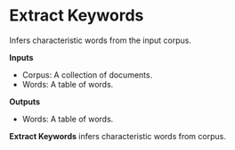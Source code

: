 Extract Keywords
================

Infers characteristic words from the input corpus.

**Inputs**

- Corpus: A collection of documents.
- Words: A table of words.

**Outputs**

- Words: A table of words.

**Extract Keywords** infers characteristic words from corpus.
